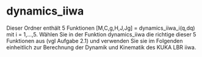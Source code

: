 # dynamics_iiwa

Dieser Ordner enthält 5 Funktionen [M,C,g,H,J,Jg] = dynamics_iiwa_i(q,dq) 
mit i = 1,...,5.
Wählen Sie in der Funktion dynamics_iiwa die richtige dieser 5 Funktionen 
aus (vgl Aufgabe 2.1) und verwenden Sie sie im Folgenden einheitlich zur 
Berechnung der Dynamik und Kinematik des KUKA LBR iiwa.